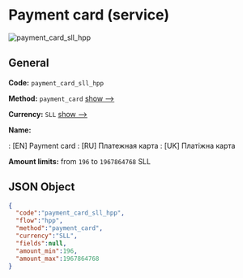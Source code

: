 
# Payment card (service) 
![payment_card_sll_hpp](https://static.openfintech.io/payment_methods/payment_card_sll_hpp/logo.svg?w=400&c=v0.59.26#w200)  

## General 
 
**Code:** `payment_card_sll_hpp` 
 
**Method:** `payment_card` 
 [show -->](/payment-methods/payment_card/) 
 
**Currency:** `SLL` [show -->](/currencies/SLL/) 
 
**Name:** 
 
:	[EN] Payment card 
:	[RU] Платежная карта 
:	[UK] Платіжна карта 
 
**Amount limits:** from `196` to `1967864768` SLL 

## JSON Object 

```json
{
  "code":"payment_card_sll_hpp",
  "flow":"hpp",
  "method":"payment_card",
  "currency":"SLL",
  "fields":null,
  "amount_min":196,
  "amount_max":1967864768
}
```  
